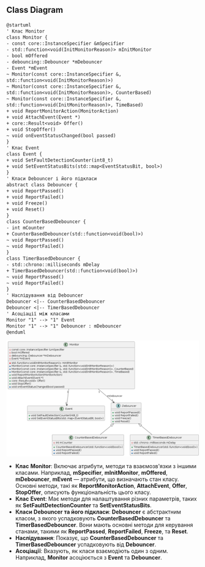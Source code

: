﻿
## Сlass Diagram




  

  

	@startuml
	' Клас Monitor
	class Monitor {
	- const core::InstanceSpecifier &mSpecifier
	- std::function<void(InitMonitorReason)> mInitMonitor
	- bool mOffered
	- debouncing::Debouncer *mDebouncer
	- Event *mEvent
	~ Monitor(const core::InstanceSpecifier &, std::function<void(InitMonitorReason)>)
	~ Monitor(const core::InstanceSpecifier &, std::function<void(InitMonitorReason)>, CounterBased)
	~ Monitor(const core::InstanceSpecifier &, std::function<void(InitMonitorReason)>, TimeBased)
	+ void ReportMonitorAction(MonitorAction)
	+ void AttachEvent(Event *)
	+ core::Result<void> Offer()
	+ void StopOffer()
	~ void onEventStatusChanged(bool passed)
	}
	' Клас Event
	class Event {
	+ void SetFaultDetectionCounter(int8_t)
	+ void SetEventStatusBits(std::map<EventStatusBit, bool>)
	}
	' Класи Debouncer і його підкласи
	abstract class Debouncer {
	+ void ReportPassed()
	+ void ReportFailed()
	+ void Freeze()
	+ void Reset()
	}
	class CounterBasedDebouncer {
	- int mCounter
	+ CounterBasedDebouncer(std::function<void(bool)>)
	~ void ReportPassed()
	~ void ReportFailed()
	}
	class TimerBasedDebouncer {
	- std::chrono::milliseconds mDelay
	+ TimerBasedDebouncer(std::function<void(bool)>)
	~ void ReportPassed()
	~ void ReportFailed()
	}
	' Наслідування від Debouncer
	Debouncer <|-- CounterBasedDebouncer
	Debouncer <|-- TimerBasedDebouncer
	' Асоціації між класами
	Monitor "1" --> "1" Event
	Monitor "1" --> "1" Debouncer : mDebouncer
	@enduml


![enter image description here](https://github.com/Nagorniii/photo/blob/main/2.png?raw=true)


-   **Клас** **Monitor**: Включає атрибути, методи та взаємозв'язки з іншими класами. Наприклад, **mSpecifier**, **mInitMonitor**, **mOffered**, **mDebouncer**, **mEvent** — атрибути, що визначають стан класу. Основні методи, такі як **ReportMonitorAction**, **AttachEvent**, **Offer**, **StopOffer**, описують функціональність цього класу.
-   **Клас** **Event**: Має методи для налаштування різних параметрів, таких як **SetFaultDetectionCounter** та **SetEventStatusBits**.
-   **Класи** **Debouncer** **та його підкласи**: **Debouncer** є абстрактним класом, з якого успадковують **CounterBasedDebouncer** та **TimerBasedDebouncer**. Вони мають основні методи для керування станами, такими як **ReportPassed**, **ReportFailed**, **Freeze**, та **Reset**.
-   **Наслідування**: Показує, що **CounterBasedDebouncer** та **TimerBasedDebouncer** успадковують від **Debouncer**.
-   **Асоціації**: Вказують, як класи взаємодіють один з одним. Наприклад, **Monitor** асоціюється з **Event** та **Debouncer**.
